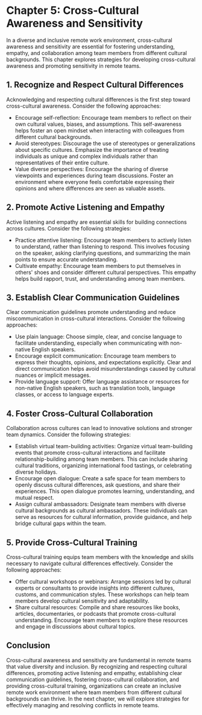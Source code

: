 Chapter 5: Cross-Cultural Awareness and Sensitivity
===================================================

In a diverse and inclusive remote work environment, cross-cultural awareness and sensitivity are essential for fostering understanding, empathy, and collaboration among team members from different cultural backgrounds. This chapter explores strategies for developing cross-cultural awareness and promoting sensitivity in remote teams.

**1. Recognize and Respect Cultural Differences**
-------------------------------------------------

Acknowledging and respecting cultural differences is the first step toward cross-cultural awareness. Consider the following approaches:

* Encourage self-reflection: Encourage team members to reflect on their own cultural values, biases, and assumptions. This self-awareness helps foster an open mindset when interacting with colleagues from different cultural backgrounds.
* Avoid stereotypes: Discourage the use of stereotypes or generalizations about specific cultures. Emphasize the importance of treating individuals as unique and complex individuals rather than representatives of their entire culture.
* Value diverse perspectives: Encourage the sharing of diverse viewpoints and experiences during team discussions. Foster an environment where everyone feels comfortable expressing their opinions and where differences are seen as valuable assets.

**2. Promote Active Listening and Empathy**
-------------------------------------------

Active listening and empathy are essential skills for building connections across cultures. Consider the following strategies:

* Practice attentive listening: Encourage team members to actively listen to understand, rather than listening to respond. This involves focusing on the speaker, asking clarifying questions, and summarizing the main points to ensure accurate understanding.
* Cultivate empathy: Encourage team members to put themselves in others' shoes and consider different cultural perspectives. This empathy helps build rapport, trust, and understanding among team members.

**3. Establish Clear Communication Guidelines**
-----------------------------------------------

Clear communication guidelines promote understanding and reduce miscommunication in cross-cultural interactions. Consider the following approaches:

* Use plain language: Choose simple, clear, and concise language to facilitate understanding, especially when communicating with non-native English speakers.
* Encourage explicit communication: Encourage team members to express their thoughts, opinions, and expectations explicitly. Clear and direct communication helps avoid misunderstandings caused by cultural nuances or implicit messages.
* Provide language support: Offer language assistance or resources for non-native English speakers, such as translation tools, language classes, or access to language experts.

**4. Foster Cross-Cultural Collaboration**
------------------------------------------

Collaboration across cultures can lead to innovative solutions and stronger team dynamics. Consider the following strategies:

* Establish virtual team-building activities: Organize virtual team-building events that promote cross-cultural interactions and facilitate relationship-building among team members. This can include sharing cultural traditions, organizing international food tastings, or celebrating diverse holidays.
* Encourage open dialogue: Create a safe space for team members to openly discuss cultural differences, ask questions, and share their experiences. This open dialogue promotes learning, understanding, and mutual respect.
* Assign cultural ambassadors: Designate team members with diverse cultural backgrounds as cultural ambassadors. These individuals can serve as resources for cultural information, provide guidance, and help bridge cultural gaps within the team.

**5. Provide Cross-Cultural Training**
--------------------------------------

Cross-cultural training equips team members with the knowledge and skills necessary to navigate cultural differences effectively. Consider the following approaches:

* Offer cultural workshops or webinars: Arrange sessions led by cultural experts or consultants to provide insights into different cultures, customs, and communication styles. These workshops can help team members develop cultural sensitivity and adaptability.
* Share cultural resources: Compile and share resources like books, articles, documentaries, or podcasts that promote cross-cultural understanding. Encourage team members to explore these resources and engage in discussions about cultural topics.

Conclusion
----------

Cross-cultural awareness and sensitivity are fundamental in remote teams that value diversity and inclusion. By recognizing and respecting cultural differences, promoting active listening and empathy, establishing clear communication guidelines, fostering cross-cultural collaboration, and providing cross-cultural training, organizations can create an inclusive remote work environment where team members from different cultural backgrounds can thrive. In the next chapter, we will explore strategies for effectively managing and resolving conflicts in remote teams.
